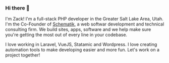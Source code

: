 ### Hi there 👋

I'm Zack! I'm a full-stack PHP developer in the Greater Salt Lake Area, Utah. I'm the Co-Founder of [Schematik](https://schematik.io), a web softwar development and technical consulting firm. We build sites, apps, software and we help make sure you're getting the most out of every line in your codebase.

I love working in Laravel, VueJS, Statamic and Wordpress. I love creating automation tools to make developing easier and more fun. Let's work on a project together!

<!--
**zacksmash/zacksmash** is a ✨ _special_ ✨ repository because its `README.md` (this file) appears on your GitHub profile.

Here are some ideas to get you started:

- 🔭 I’m currently working on ...
- 🌱 I’m currently learning ...
- 👯 I’m looking to collaborate on ...
- 🤔 I’m looking for help with ...
- 💬 Ask me about ...
- 📫 How to reach me: ...
- 😄 Pronouns: ...
- ⚡ Fun fact: ...
-->
